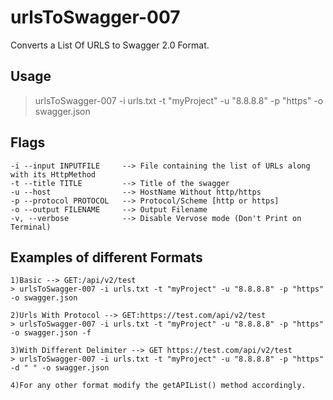 # urlsToSwagger-007
Converts a List Of URLS to Swagger 2.0 Format.

## Usage
> urlsToSwagger-007 -i urls.txt -t "myProject" -u "8.8.8.8" -p "https" -o swagger.json

## Flags
```
-i --input INPUTFILE     --> File containing the list of URLs along with its HttpMethod
-t --title TITLE         --> Title of the swagger
-u --host                --> HostName Without http/https
-p --protocol PROTOCOL   --> Protocol/Scheme [http or https]
-o --output FILENAME     --> Output Filename
-v, --verbose            --> Disable Vervose mode (Don't Print on Terminal)
```

## Examples of different Formats
```
1)Basic --> GET:/api/v2/test
> urlsToSwagger-007 -i urls.txt -t "myProject" -u "8.8.8.8" -p "https" -o swagger.json

2)Urls With Protocol --> GET:https://test.com/api/v2/test
> urlsToSwagger-007 -i urls.txt -t "myProject" -u "8.8.8.8" -p "https" -o swagger.json -f

3)With Different Delimiter --> GET https://test.com/api/v2/test
> urlsToSwagger-007 -i urls.txt -t "myProject" -u "8.8.8.8" -p "https" -d " " -o swagger.json

4)For any other format modify the getAPIList() method accordingly.
```
